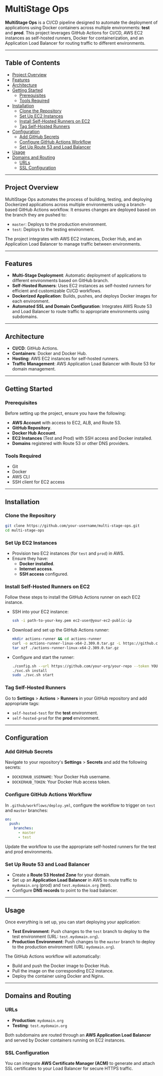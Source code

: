 # MultiStage Ops

**MultiStage Ops** is a CI/CD pipeline designed to automate the deployment of applications using Docker containers across multiple environments: **test** and **prod**. This project leverages GitHub Actions for CI/CD, AWS EC2 instances as self-hosted runners, Docker for containerization, and an Application Load Balancer for routing traffic to different environments.

---

## Table of Contents

- [Project Overview](https://www.notion.so/MultiStage-Ops-11117c74f6d4808a9890df88781b9837?pvs=21)
- [Features](https://www.notion.so/MultiStage-Ops-11117c74f6d4808a9890df88781b9837?pvs=21)
- [Architecture](https://www.notion.so/MultiStage-Ops-11117c74f6d4808a9890df88781b9837?pvs=21)
- [Getting Started](https://www.notion.so/MultiStage-Ops-11117c74f6d4808a9890df88781b9837?pvs=21)
    - [Prerequisites](https://www.notion.so/MultiStage-Ops-11117c74f6d4808a9890df88781b9837?pvs=21)
    - [Tools Required](https://www.notion.so/MultiStage-Ops-11117c74f6d4808a9890df88781b9837?pvs=21)
- [Installation](https://www.notion.so/MultiStage-Ops-11117c74f6d4808a9890df88781b9837?pvs=21)
    - [Clone the Repository](https://www.notion.so/MultiStage-Ops-11117c74f6d4808a9890df88781b9837?pvs=21)
    - [Set Up EC2 Instances](https://www.notion.so/MultiStage-Ops-11117c74f6d4808a9890df88781b9837?pvs=21)
    - [Install Self-Hosted Runners on EC2](https://www.notion.so/MultiStage-Ops-11117c74f6d4808a9890df88781b9837?pvs=21)
    - [Tag Self-Hosted Runners](https://www.notion.so/MultiStage-Ops-11117c74f6d4808a9890df88781b9837?pvs=21)
- [Configuration](https://www.notion.so/MultiStage-Ops-11117c74f6d4808a9890df88781b9837?pvs=21)
    - [Add GitHub Secrets](https://www.notion.so/MultiStage-Ops-11117c74f6d4808a9890df88781b9837?pvs=21)
    - [Configure GitHub Actions Workflow](https://www.notion.so/MultiStage-Ops-11117c74f6d4808a9890df88781b9837?pvs=21)
    - [Set Up Route 53 and Load Balancer](https://www.notion.so/MultiStage-Ops-11117c74f6d4808a9890df88781b9837?pvs=21)
- [Usage](https://www.notion.so/MultiStage-Ops-11117c74f6d4808a9890df88781b9837?pvs=21)
- [Domains and Routing](https://www.notion.so/MultiStage-Ops-11117c74f6d4808a9890df88781b9837?pvs=21)
    - [URLs](https://www.notion.so/MultiStage-Ops-11117c74f6d4808a9890df88781b9837?pvs=21)
    - [SSL Configuration](https://www.notion.so/MultiStage-Ops-11117c74f6d4808a9890df88781b9837?pvs=21)

---

## Project Overview

MultiStage Ops automates the process of building, testing, and deploying Dockerized applications across multiple environments using a branch-based GitHub Actions workflow. It ensures changes are deployed based on the branch they are pushed to:

- `master`: Deploys to the production environment.
- `test`: Deploys to the testing environment.

The project integrates with AWS EC2 instances, Docker Hub, and an Application Load Balancer to manage traffic between environments.

---

## Features

- **Multi-Stage Deployment**: Automatic deployment of applications to different environments based on GitHub branch.
- **Self-Hosted Runners**: Uses EC2 instances as self-hosted runners for efficient and customizable CI/CD workflows.
- **Dockerized Application**: Builds, pushes, and deploys Docker images for each environment.
- **Automated SSL and Domain Configuration**: Integrates AWS Route 53 and Load Balancer to route traffic to appropriate environments using subdomains.

---

## Architecture

- **CI/CD**: GitHub Actions.
- **Containers**: Docker and Docker Hub.
- **Hosting**: AWS EC2 instances for self-hosted runners.
- **Traffic Management**: AWS Application Load Balancer with Route 53 for domain management.

---

## Getting Started

### Prerequisites

Before setting up the project, ensure you have the following:

- **AWS Account** with access to EC2, ALB, and Route 53.
- **GitHub Repository**.
- **Docker Hub Account**.
- **EC2 Instances** (Test and Prod) with SSH access and Docker installed.
- **Domains** registered with Route 53 or other DNS providers.

### Tools Required

- Git
- Docker
- AWS CLI
- SSH client for EC2 access

---

## Installation

### Clone the Repository

```bash
git clone https://github.com/your-username/multi-stage-ops.git
cd multi-stage-ops
```

### Set Up EC2 Instances

- Provision two EC2 instances (for `test` and `prod`) in AWS.
- Ensure they have:
    - **Docker installed**.
    - **Internet access**.
    - **SSH access** configured.

### Install Self-Hosted Runners on EC2

Follow these steps to install the GitHub Actions runner on each EC2 instance.

- SSH into your EC2 instance:
    
    ```bash
    ssh -i path-to-your-key.pem ec2-user@your-ec2-public-ip
    ```
    
- Download and set up the GitHub Actions runner:
    
    ```bash
    mkdir actions-runner && cd actions-runner
    curl -o actions-runner-linux-x64-2.309.0.tar.gz -L https://github.com/actions/runner/releases/download/v2.309.0/actions-runner-linux-x64-2.309.0.tar.gz
    tar xzf ./actions-runner-linux-x64-2.309.0.tar.gz
    ```
    
- Configure and start the runner:
    
    ```bash
    ./config.sh --url https://github.com/your-org/your-repo --token YOUR_RUNNER_TOKEN
    ./svc.sh install
    sudo ./svc.sh start
    ```
    

### Tag Self-Hosted Runners

Go to **Settings** > **Actions** > **Runners** in your GitHub repository and add appropriate tags:

- `self-hosted-test` for the **test** environment.
- `self-hosted-prod` for the **prod** environment.

---

## Configuration

### Add GitHub Secrets

Navigate to your repository's **Settings** > **Secrets** and add the following secrets:

- `DOCKERHUB_USERNAME`: Your Docker Hub username.
- `DOCKERHUB_TOKEN`: Your Docker Hub access token.

### Configure GitHub Actions Workflow

In `.github/workflows/deploy.yml`, configure the workflow to trigger on `test` and `master` branches:

```yaml
on:
  push:
    branches:
      - master
      - test
```

Update the workflow to use the appropriate self-hosted runners for the test and prod environments.

### Set Up Route 53 and Load Balancer

- Create a **Route 53 Hosted Zone** for your domain.
- Set up an **Application Load Balancer** in AWS to route traffic to `mydomain.org` (prod) and `test.mydomain.org` (test).
- Configure **DNS records** to point to the load balancer.

---

## Usage

Once everything is set up, you can start deploying your application:

- **Test Environment**: Push changes to the `test` branch to deploy to the test environment (URL: `test.mydomain.org`).
- **Production Environment**: Push changes to the `master` branch to deploy to the production environment (URL: `mydomain.org`).

The GitHub Actions workflow will automatically:

- Build and push the Docker image to Docker Hub.
- Pull the image on the corresponding EC2 instance.
- Deploy the container using Docker and Nginx.

---

## Domains and Routing

### URLs

- **Production**: `mydomain.org`
- **Testing**: `test.mydomain.org`

Both subdomains are routed through an **AWS Application Load Balancer** and served by Docker containers running on EC2 instances.

### SSL Configuration

You can integrate **AWS Certificate Manager (ACM)** to generate and attach SSL certificates to your Load Balancer for secure HTTPS traffic.
